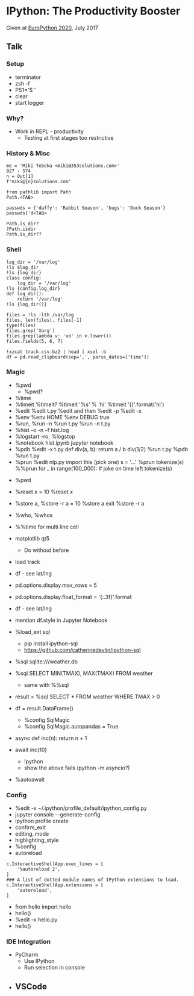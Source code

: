 # IPython: The Productivity Booster

Given at [EuroPython 2020](https://ep2020.europython.eu/talks/5LGWwvT-ipython-the-productivity-booster/), July 2017

## Talk

### Setup

- terminator
- zsh -f
- PS1='$ '
- clear
- start logger
<!-- - `make run-docker` -->

### Why?
- Work in REPL - productivity
    - Testing at first stages too restrictive

### History & Misc
```
me = 'Miki Tebeka <miki@353solutions.com>'
927 - 574
n = Out[1]
f'miki@{n}solutions.com'

from pathlib import Path
Path.<TAB>

passwds = {'daffy': 'Rabbit Season', 'bugs': 'Duck Season'}
passwds['d<TAB>

Path.is_dir?
?Path.isdir
Path.is_dir??
```

### Shell
```
log_dir = '/var/log'
!ls $log_dir
!ls {log_dir}
class config:
    log_dir = '/var/log'
!ls {config.log_dir}
def log_dir():
    return '/var/log'
!ls {log_dir()}

files = !ls -lth /var/log
files, len(files), files[-1]
type(files)
files.grep('Xorg')
files.grep(lambda v: 'xo' in v.lower())
files.fields(5, 6, 7)

!xzcat track.csv.bz2 | head | xsel -b
df = pd.read_clipboard(sep=',', parse_dates=['time'])
```

### Magic
- %pwd
    - %pwd?
- %time
- %timeit
    %timeit?
    %timeit '%s' % 'hi'
    %timeit '{}'.format('hi')
- %edit
    %edit t.py
    %edit and then %edit -p
    %edit -x
- %env
    %env HOME
    %env DEBUG true
- %run, %run -n
    %run t.py
    %run -n t.py
- %hist -o -n -f hist.log
- %logstart -ro, %logstop
- %notebook hist.ipynb
    jupyter notebook
- %pdb
    %edit -x t.py
    def div(a, b):
	return a / b
    div(1/2)
    %run t.py
    %pdb
    %run t.py
- %prun
    %edit nlp.py
    import this (pick one)
    s = '...'
    %prun tokenize(s)
    %%prun
    for _ in range(100_000):  # joke on time left
	tokenize(s)
<!--
    %edit httpc.py
    %prun get('www.353solutions.com', '/')
-->
- %pwd
- %reset
    x = 10
    %reset
    x
- %store a, %store -r
    a = 10
    %store a
    exit
    %store -r
    a
- %who, %whos
- %%time for multi line cell
- matplotlib qt5
    - Do without before

- load track
- df - see lat/lng
- pd.options.display.max_rows = 5
- pd.options.display.float_format = '{:.3f}'.format
- df - see lat/lng
- mention df.style in Jupyter Notebook

- %load_ext sql
    - pip install ipython-sql
    - https://github.com/catherinedevlin/ipython-sql
- %sql sqlite:///weather.db
- %sql SELECT MIN(TMAX), MAX(TMAX) FROM weather
    - same with %%sql
- result = %sql SELECT * FROM weather WHERE TMAX > 0
- df = result.DataFrame()
    - %config SqlMagic
    - %config SqlMagic.autopandas = True
- async def inc(n): return n + 1
- await inc(10)
    - !python
    - show the above fails (python -m asyncio?)
- %autoawait

### Config

- %edit -x ~/.ipython/profile_default/ipython_config.py
- jupyter console --generate-config
- ipython profile create
- confirm_exit
- editing_mode
- highlighting_style    
- %config
- autoreload
```
c.InteractiveShellApp.exec_lines = [
    '%autoreload 2',
]
### A list of dotted module names of IPython extensions to load.
c.InteractiveShellApp.extensions = [
    'autoreload',
]
```
- from hello import hello
- hello()
- %edit -x hello.py
- hello()

### IDE Integration
- PyCharm
    - Use IPython
    - Run selection in console
- VSCode
    - 
